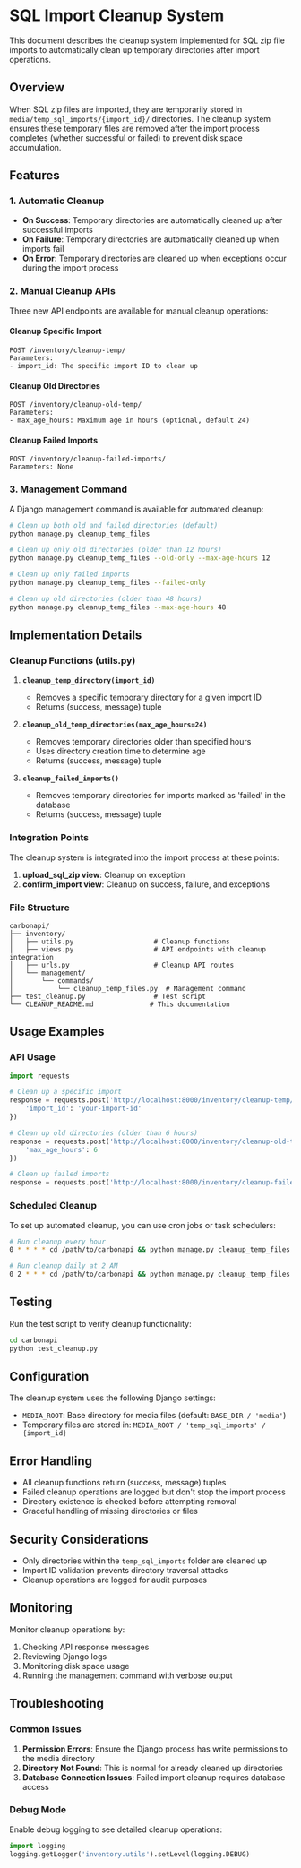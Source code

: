 # SQL Import Cleanup System

This document describes the cleanup system implemented for SQL zip file imports to automatically clean up temporary directories after import operations.

## Overview

When SQL zip files are imported, they are temporarily stored in `media/temp_sql_imports/{import_id}/` directories. The cleanup system ensures these temporary files are removed after the import process completes (whether successful or failed) to prevent disk space accumulation.

## Features

### 1. Automatic Cleanup
- **On Success**: Temporary directories are automatically cleaned up after successful imports
- **On Failure**: Temporary directories are automatically cleaned up when imports fail
- **On Error**: Temporary directories are cleaned up when exceptions occur during the import process

### 2. Manual Cleanup APIs
Three new API endpoints are available for manual cleanup operations:

#### Cleanup Specific Import
```
POST /inventory/cleanup-temp/
Parameters:
- import_id: The specific import ID to clean up
```

#### Cleanup Old Directories
```
POST /inventory/cleanup-old-temp/
Parameters:
- max_age_hours: Maximum age in hours (optional, default 24)
```

#### Cleanup Failed Imports
```
POST /inventory/cleanup-failed-imports/
Parameters: None
```

### 3. Management Command
A Django management command is available for automated cleanup:

```bash
# Clean up both old and failed directories (default)
python manage.py cleanup_temp_files

# Clean up only old directories (older than 12 hours)
python manage.py cleanup_temp_files --old-only --max-age-hours 12

# Clean up only failed imports
python manage.py cleanup_temp_files --failed-only

# Clean up old directories (older than 48 hours)
python manage.py cleanup_temp_files --max-age-hours 48
```

## Implementation Details

### Cleanup Functions (utils.py)

1. **`cleanup_temp_directory(import_id)`**
   - Removes a specific temporary directory for a given import ID
   - Returns (success, message) tuple

2. **`cleanup_old_temp_directories(max_age_hours=24)`**
   - Removes temporary directories older than specified hours
   - Uses directory creation time to determine age
   - Returns (success, message) tuple

3. **`cleanup_failed_imports()`**
   - Removes temporary directories for imports marked as 'failed' in the database
   - Returns (success, message) tuple

### Integration Points

The cleanup system is integrated into the import process at these points:

1. **upload_sql_zip view**: Cleanup on exception
2. **confirm_import view**: Cleanup on success, failure, and exceptions

### File Structure

```
carbonapi/
├── inventory/
│   ├── utils.py                    # Cleanup functions
│   ├── views.py                    # API endpoints with cleanup integration
│   ├── urls.py                     # Cleanup API routes
│   └── management/
│       └── commands/
│           └── cleanup_temp_files.py  # Management command
├── test_cleanup.py                 # Test script
└── CLEANUP_README.md              # This documentation
```

## Usage Examples

### API Usage

```python
import requests

# Clean up a specific import
response = requests.post('http://localhost:8000/inventory/cleanup-temp/', {
    'import_id': 'your-import-id'
})

# Clean up old directories (older than 6 hours)
response = requests.post('http://localhost:8000/inventory/cleanup-old-temp/', {
    'max_age_hours': 6
})

# Clean up failed imports
response = requests.post('http://localhost:8000/inventory/cleanup-failed-imports/')
```

### Scheduled Cleanup

To set up automated cleanup, you can use cron jobs or task schedulers:

```bash
# Run cleanup every hour
0 * * * * cd /path/to/carbonapi && python manage.py cleanup_temp_files

# Run cleanup daily at 2 AM
0 2 * * * cd /path/to/carbonapi && python manage.py cleanup_temp_files --max-age-hours 24
```

## Testing

Run the test script to verify cleanup functionality:

```bash
cd carbonapi
python test_cleanup.py
```

## Configuration

The cleanup system uses the following Django settings:

- `MEDIA_ROOT`: Base directory for media files (default: `BASE_DIR / 'media'`)
- Temporary files are stored in: `MEDIA_ROOT / 'temp_sql_imports' / {import_id}`

## Error Handling

- All cleanup functions return (success, message) tuples
- Failed cleanup operations are logged but don't stop the import process
- Directory existence is checked before attempting removal
- Graceful handling of missing directories or files

## Security Considerations

- Only directories within the `temp_sql_imports` folder are cleaned up
- Import ID validation prevents directory traversal attacks
- Cleanup operations are logged for audit purposes

## Monitoring

Monitor cleanup operations by:

1. Checking API response messages
2. Reviewing Django logs
3. Monitoring disk space usage
4. Running the management command with verbose output

## Troubleshooting

### Common Issues

1. **Permission Errors**: Ensure the Django process has write permissions to the media directory
2. **Directory Not Found**: This is normal for already cleaned up directories
3. **Database Connection Issues**: Failed import cleanup requires database access

### Debug Mode

Enable debug logging to see detailed cleanup operations:

```python
import logging
logging.getLogger('inventory.utils').setLevel(logging.DEBUG)
```
